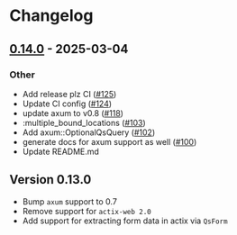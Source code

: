 # Changelog

## [0.14.0](https://github.com/samscott89/serde_qs/compare/v0.13.0...v0.14.0) - 2025-03-04

### Other

- Add release plz CI ([#125](https://github.com/samscott89/serde_qs/pull/125))
- Update CI config ([#124](https://github.com/samscott89/serde_qs/pull/124))
- update axum to v0.8 ([#118](https://github.com/samscott89/serde_qs/pull/118))
- :multiple_bound_locations ([#103](https://github.com/samscott89/serde_qs/pull/103))
- Add axum::OptionalQsQuery ([#102](https://github.com/samscott89/serde_qs/pull/102))
- generate docs for axum support as well ([#100](https://github.com/samscott89/serde_qs/pull/100))
- Update README.md

## Version 0.13.0

- Bump `axum` support to 0.7
- Remove support for `actix-web 2.0`
- Add support for extracting form data in actix via `QsForm`
